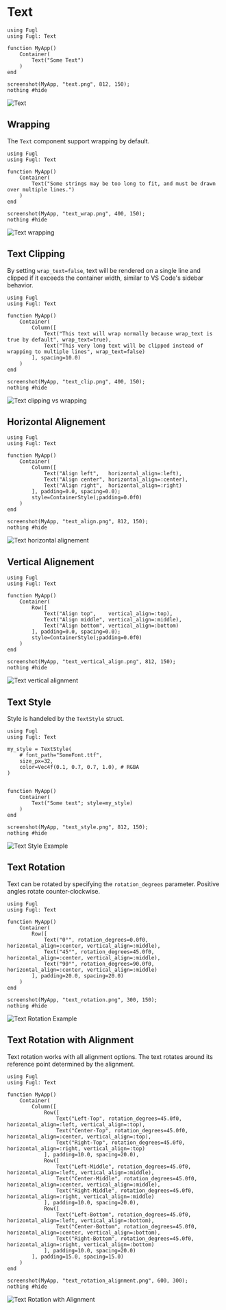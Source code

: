 # Text

``` @example TextExample
using Fugl
using Fugl: Text

function MyApp()
    Container(
        Text("Some Text")
    )
end

screenshot(MyApp, "text.png", 812, 150);
nothing #hide
```

![Text](text.png)

## Wrapping

The `Text` component support wrapping by default.

``` @example TextWrappingExample
using Fugl
using Fugl: Text

function MyApp()
    Container(
        Text("Some strings may be too long to fit, and must be drawn over multiple lines.")
    )
end

screenshot(MyApp, "text_wrap.png", 400, 150);
nothing #hide
```

![Text wrapping](text_wrap.png)

## Text Clipping

By setting `wrap_text=false`, text will be rendered on a single line and clipped if it exceeds the container width, similar to VS Code's sidebar behavior.

``` @example TextClippingExample
using Fugl
using Fugl: Text

function MyApp()
    Container(
        Column([
            Text("This text will wrap normally because wrap_text is true by default", wrap_text=true),
            Text("This very long text will be clipped instead of wrapping to multiple lines", wrap_text=false)
        ], spacing=10.0)
    )
end

screenshot(MyApp, "text_clip.png", 400, 150);
nothing #hide
```

![Text clipping vs wrapping](text_clip.png)

## Horizontal Alignement

``` @example TextAlignement
using Fugl
using Fugl: Text

function MyApp()
    Container(
        Column([
            Text("Align left",   horizontal_align=:left), 
            Text("Align center", horizontal_align=:center), 
            Text("Align right",  horizontal_align=:right)
        ], padding=0.0, spacing=0.0);
        style=ContainerStyle(;padding=0.0f0)
    )
end

screenshot(MyApp, "text_align.png", 812, 150);
nothing #hide
```

![Text horizontal alignement](text_align.png)

## Vertical Alignement

``` @example TextVerticalAlignment
using Fugl
using Fugl: Text

function MyApp()
    Container(
        Row([
            Text("Align top",    vertical_align=:top), 
            Text("Align middle", vertical_align=:middle), 
            Text("Align bottom", vertical_align=:bottom)
        ], padding=0.0, spacing=0.0);
        style=ContainerStyle(;padding=0.0f0)
    )
end

screenshot(MyApp, "text_vertical_align.png", 812, 150);
nothing #hide
```

![Text vertical alignment](text_vertical_align.png)

## Text Style

Style is handeled by the `TextStyle` struct.

``` @example TextVerticalAlignment
using Fugl
using Fugl: Text

my_style = TextStyle(
    # font_path="SomeFont.ttf",
    size_px=32,
    color=Vec4f(0.1, 0.7, 0.7, 1.0), # RGBA
)


function MyApp()
    Container(
        Text("Some text"; style=my_style)
    )
end

screenshot(MyApp, "text_style.png", 812, 150);
nothing #hide
```

![Text Style Example](text_style.png)

## Text Rotation

Text can be rotated by specifying the `rotation_degrees` parameter. Positive angles rotate counter-clockwise.

``` @example TextRotationExample
using Fugl
using Fugl: Text

function MyApp()
    Container(
        Row([
            Text("0°", rotation_degrees=0.0f0, horizontal_align=:center, vertical_align=:middle),
            Text("45°", rotation_degrees=45.0f0, horizontal_align=:center, vertical_align=:middle),
            Text("90°", rotation_degrees=90.0f0, horizontal_align=:center, vertical_align=:middle)
        ], padding=20.0, spacing=20.0)
    )
end

screenshot(MyApp, "text_rotation.png", 300, 150);
nothing #hide
```

![Text Rotation Example](text_rotation.png)

## Text Rotation with Alignment

Text rotation works with all alignment options. The text rotates around its reference point determined by the alignment.

``` @example TextRotationAlignmentExample
using Fugl
using Fugl: Text

function MyApp()
    Container(
        Column([
            Row([
                Text("Left-Top", rotation_degrees=45.0f0, horizontal_align=:left, vertical_align=:top),
                Text("Center-Top", rotation_degrees=45.0f0, horizontal_align=:center, vertical_align=:top),
                Text("Right-Top", rotation_degrees=45.0f0, horizontal_align=:right, vertical_align=:top)
            ], padding=10.0, spacing=20.0),
            Row([
                Text("Left-Middle", rotation_degrees=45.0f0, horizontal_align=:left, vertical_align=:middle),
                Text("Center-Middle", rotation_degrees=45.0f0, horizontal_align=:center, vertical_align=:middle),
                Text("Right-Middle", rotation_degrees=45.0f0, horizontal_align=:right, vertical_align=:middle)
            ], padding=10.0, spacing=20.0),
            Row([
                Text("Left-Bottom", rotation_degrees=45.0f0, horizontal_align=:left, vertical_align=:bottom),
                Text("Center-Bottom", rotation_degrees=45.0f0, horizontal_align=:center, vertical_align=:bottom),
                Text("Right-Bottom", rotation_degrees=45.0f0, horizontal_align=:right, vertical_align=:bottom)
            ], padding=10.0, spacing=20.0)
        ], padding=15.0, spacing=15.0)
    )
end

screenshot(MyApp, "text_rotation_alignment.png", 600, 300);
nothing #hide
```

![Text Rotation with Alignment](text_rotation_alignment.png)
